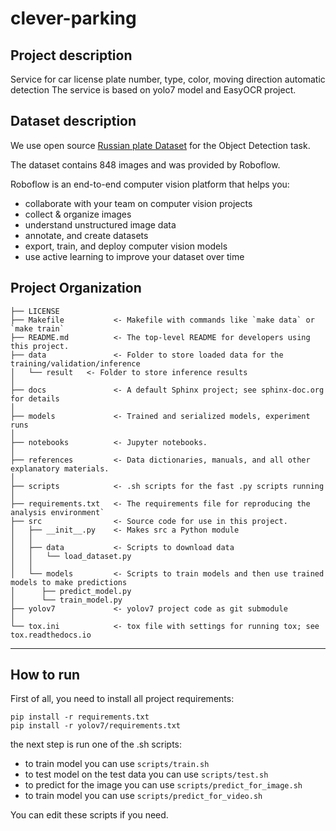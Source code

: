 clever-parking
==============================

## Project description

Service for car license plate number, type, color, moving direction automatic detection
The service is based on yolo7 model and EasyOCR project.

## Dataset description

We use open source [Russian plate Dataset](https://universe.roboflow.com/plate-tsusp/russian-plate) for the Object Detection task.

The dataset contains 848 images and was provided by Roboflow.

Roboflow is an end-to-end computer vision platform that helps you:
* collaborate with your team on computer vision projects
* collect & organize images
* understand unstructured image data
* annotate, and create datasets
* export, train, and deploy computer vision models
* use active learning to improve your dataset over time


Project Organization
------------

    ├── LICENSE
    ├── Makefile           <- Makefile with commands like `make data` or `make train`
    ├── README.md          <- The top-level README for developers using this project.
    ├── data               <- Folder to store loaded data for the training/validation/inference
    │   └── result   <- Folder to store inference results
    │
    ├── docs               <- A default Sphinx project; see sphinx-doc.org for details
    │
    ├── models             <- Trained and serialized models, experiment runs
    │
    ├── notebooks          <- Jupyter notebooks.
    │
    ├── references         <- Data dictionaries, manuals, and all other explanatory materials.
    │
    ├── scripts            <- .sh scripts for the fast .py scripts running
    │
    ├── requirements.txt   <- The requirements file for reproducing the analysis environment`
    ├── src                <- Source code for use in this project.
    │   ├── __init__.py    <- Makes src a Python module
    │   │
    │   ├── data           <- Scripts to download data
    │   │   └── load_dataset.py
    │   │
    │   └── models         <- Scripts to train models and then use trained models to make predictions
    │      ├── predict_model.py
    │      └── train_model.py
    ├── yolov7             <- yolov7 project code as git submodule
    │
    └── tox.ini            <- tox file with settings for running tox; see tox.readthedocs.io


--------

## How to run

First of all, you need to install all project requirements: 
```
pip install -r requirements.txt
pip install -r yolov7/requirements.txt
```

the next step is run one of the .sh scripts:
- to train model you can use `scripts/train.sh`
- to test model on the test data you can use `scripts/test.sh`
- to predict for the image you can use `scripts/predict_for_image.sh`
- to train model you can use `scripts/predict_for_video.sh`

You can edit these scripts if you need.
